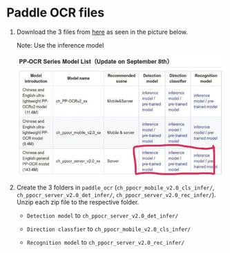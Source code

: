 # Paddle OCR files


1.  Download the 3 files from [here](https://github.com/PaddlePaddle/PaddleOCR) as seen in the picture below.

    Note: Use the inference model

    ![](./images/download-photo.jpg)

2. Create the 3 folders in `paddle_ocr` (`ch_ppocr_mobile_v2.0_cls_infer/`, `ch_ppocr_server_v2.0_det_infer/`, `ch_ppocr_server_v2.0_rec_infer/`). Unzip each zip file to the respective folder.

    - `Detection model` to `ch_ppocr_server_v2.0_det_infer/`

    - `Direction classfier` to `ch_ppocr_mobile_v2.0_cls_infer/`

    - `Recognition model` to `ch_ppocr_server_v2.0_rec_infer/`
